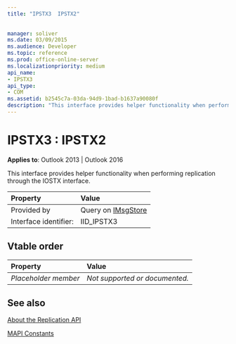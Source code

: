 ```yaml
---
title: "IPSTX3  IPSTX2"
 
 
manager: soliver
ms.date: 03/09/2015
ms.audience: Developer
ms.topic: reference
ms.prod: office-online-server
ms.localizationpriority: medium
api_name:
- IPSTX3
api_type:
- COM
ms.assetid: b2545c7a-03da-94d9-1bad-b1637a90080f
description: "This interface provides helper functionality when performing replication through the IOSTX interface."
---
```


# IPSTX3 : IPSTX2

  
  
**Applies to**: Outlook 2013 | Outlook 2016 
  
This interface provides helper functionality when performing replication through the IOSTX interface.
  
|Property |Value |
|:-----|:-----|
|Provided by  <br/> |Query on [IMsgStore](imsgstoreimapiprop.md) <br/> |
|Interface identifier:  <br/> |IID_IPSTX3  <br/> |
   
## Vtable order

|Property |Value |
|:-----|:-----|
| *Placeholder member*  <br/> | *Not supported or documented.*  <br/> |
   
## See also



[About the Replication API](about-the-replication-api.md)
  
[MAPI Constants](mapi-constants.md)

